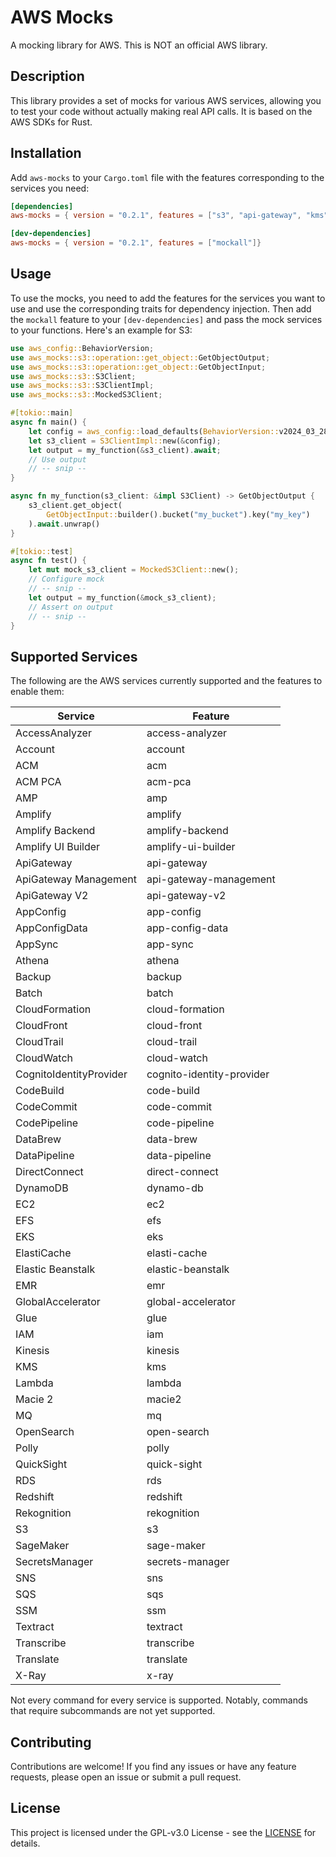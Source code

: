 # AWS Mocks

A mocking library for AWS. This is NOT an official AWS library.

## Description

This library provides a set of mocks for various AWS services, allowing you to test your code without actually making real API calls. It is based on the AWS SDKs for Rust.

## Installation

Add `aws-mocks` to your `Cargo.toml` file with the features corresponding to the services you need:

```toml
[dependencies]
aws-mocks = { version = "0.2.1", features = ["s3", "api-gateway", "kms"]}

[dev-dependencies]
aws-mocks = { version = "0.2.1", features = ["mockall"]}
```

## Usage
To use the mocks, you need to add the features for the services you want to use and use the corresponding traits for dependency injection.
Then add the `mockall` feature to your `[dev-dependencies]` and pass the mock services to your functions.
Here's an example for S3:
```rust
use aws_config::BehaviorVersion;
use aws_mocks::s3::operation::get_object::GetObjectOutput;
use aws_mocks::s3::operation::get_object::GetObjectInput;
use aws_mocks::s3::S3Client;
use aws_mocks::s3::S3ClientImpl;
use aws_mocks::s3::MockedS3Client;

#[tokio::main]
async fn main() {
    let config = aws_config::load_defaults(BehaviorVersion::v2024_03_28()).await;
    let s3_client = S3ClientImpl::new(&config);
    let output = my_function(&s3_client).await;
    // Use output
    // -- snip --
}

async fn my_function(s3_client: &impl S3Client) -> GetObjectOutput {
    s3_client.get_object(
        GetObjectInput::builder().bucket("my_bucket").key("my_key")
    ).await.unwrap()
}

#[tokio::test]
async fn test() {
    let mut mock_s3_client = MockedS3Client::new();
    // Configure mock
    // -- snip --
    let output = my_function(&mock_s3_client);
    // Assert on output
    // -- snip --
}
```

## Supported Services
The following are the AWS services currently supported and the features to enable them:

| Service                 | Feature                   |
|-------------------------|---------------------------|
| AccessAnalyzer          | access-analyzer           |
| Account                 | account                   |
| ACM                     | acm                       |
| ACM PCA                 | acm-pca                   |
| AMP                     | amp                       |
| Amplify                 | amplify                   |
| Amplify Backend         | amplify-backend           |
| Amplify UI Builder      | amplify-ui-builder        |
| ApiGateway              | api-gateway               |
| ApiGateway Management   | api-gateway-management    |
| ApiGateway V2           | api-gateway-v2            |
| AppConfig               | app-config                |
| AppConfigData           | app-config-data           |
| AppSync                 | app-sync                  |
| Athena                  | athena                    |
| Backup                  | backup                    |
| Batch                   | batch                     |
| CloudFormation          | cloud-formation           |
| CloudFront              | cloud-front               |
| CloudTrail              | cloud-trail               |
| CloudWatch              | cloud-watch               |
| CognitoIdentityProvider | cognito-identity-provider |
| CodeBuild               | code-build                |
| CodeCommit              | code-commit               |
| CodePipeline            | code-pipeline             |
| DataBrew                | data-brew                 |
| DataPipeline            | data-pipeline             |
| DirectConnect           | direct-connect            |
| DynamoDB                | dynamo-db                 |
| EC2                     | ec2                       |
| EFS                     | efs                       |
| EKS                     | eks                       |
| ElastiCache             | elasti-cache              |
| Elastic Beanstalk       | elastic-beanstalk         |
| EMR                     | emr                       |
| GlobalAccelerator       | global-accelerator        | 
| Glue                    | glue                      | 
| IAM                     | iam                       |
| Kinesis                 | kinesis                   |
| KMS                     | kms                       |
| Lambda                  | lambda                    |
| Macie 2                 | macie2                    |
| MQ                      | mq                        |
| OpenSearch              | open-search               |
| Polly                   | polly                     |
| QuickSight              | quick-sight               |
| RDS                     | rds                       |
| Redshift                | redshift                  |
| Rekognition             | rekognition               |
| S3                      | s3                        |
| SageMaker               | sage-maker                |
| SecretsManager          | secrets-manager           |
| SNS                     | sns                       |
| SQS                     | sqs                       |
| SSM                     | ssm                       |
| Textract                | textract                  |
| Transcribe              | transcribe                |
| Translate               | translate                 |
| X-Ray                   | x-ray                     |

Not every command for every service is supported. Notably, commands that require subcommands are not yet supported.

## Contributing
Contributions are welcome! If you find any issues or have any feature requests, please open an issue or submit a pull request.

## License 
This project is licensed under the GPL-v3.0 License - see the [LICENSE](./LICENSE) for details.